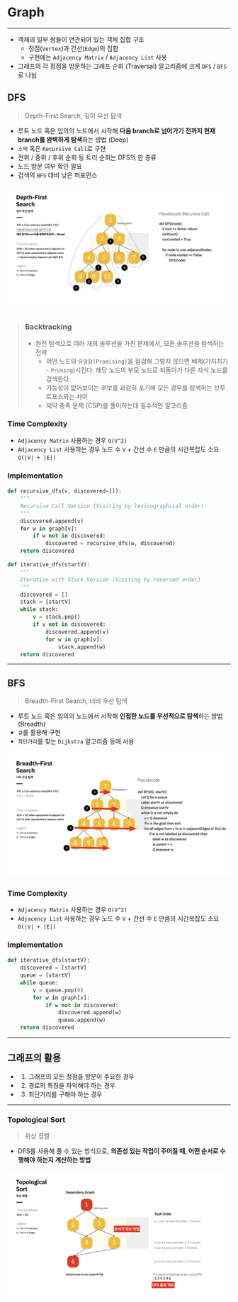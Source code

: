 # Graph

---

- 객체의 일부 쌍들이 연관되어 있는 객체 집합 구조
    - 정점(`Vertex`)과 간선(`Edge`)의 집합
    - 구현에는 `Adjacency Matrix` / `Adjacency List` 사용
- 그래프의 각 정점을 방문하는 그래프 순회 (Traversal) 알고리즘에 크게 `DFS` / `BFS` 로 나뉨

## DFS

> Depth-First Search, 깊이 우선 탐색

- 루트 노드 혹은 임의의 노드에서 시작해 **다음 branch로 넘어가기 전까지 현재 branch를 완벽하게 탐색**하는 방법 (Deep)
- `스택` 혹은 `Recursive Call`로 구현
- 전위 / 중위 / 후위 순회 등 트리 순회는 DFS의 한 종류
- 노드 방문 여부 확인 필요
- 검색의 `BFS` 대비 낮은 퍼포먼스

![DFS](../images/DFS/DFS.001.jpeg)

> ### Backtracking
> - 완전 탐색으로 여러 개의 솔루션을 가진 문제에서, 모든 솔루션을 탐색하는 전략
>   - 어떤 노드의 `유망함(Promising)`을 점검해 그렇지 않으면 배제(가지치기 - `Pruning`)시킨다. 해당 노드의 부모 노드로 되돌아가 다른 자식 노드를 검색한다.
>   - 가능성이 없어보이는 후보를 과감히 포기해 모든 경우를 탐색하는 브루트포스와는 차이
>   - 제약 충족 문제 (CSP)를 풀이하는데 필수적인 알고리즘

### Time Complexity

- `Adjacency Matrix` 사용하는 경우 `O(V^2)`
- `Adjacency List` 사용하는 경우 노드 수 `V` + 간선 수 `E` 만큼의 시간복잡도 소요 `O(|V| + |E|)`

### Implementation

```python
def recursive_dfs(v, discovered=[]):
    """
    Recursive Call Version (Visiting by lexicographical order)
    """
    discovered.append(v)
    for w in graph[v]:
        if w not in discovered:
            discovered = recursive_dfs(w, discovered)
    return discovered
```

```python
def iterative_dfs(startV):
    """
    Iteration with Stack Version (Visiting by reversed order)
    """
    discovered = []
    stack = [startV]
    while stack:
        v = stack.pop()
        if v not in discovered:
            discovered.append(v)
            for w in graph[v]:
                stack.append(w)
    return discovered
```

---

## BFS

> Breadth-First Search, 너비 우선 탐색

- 루트 노드 혹은 임의의 노드에서 시작해 **인접한 노드를 우선적으로 탐색**하는 방법 (Breadth)
- `큐`를 활용해 구현
- `최단거리`를 찾는 `Dijkstra` 알고리즘 등에 사용

![BFS](../images/BFS/BFS.001.jpeg)

### Time Complexity

- `Adjacency Matrix` 사용하는 경우 `O(V^2)`
- `Adjacency List` 사용하는 경우 노드 수 `V` + 간선 수 `E` 만큼의 시간복잡도 소요 `O(|V| + |E|)`


### Implementation

```python
def iterative_dfs(startV):
    discovered = [startV]
    queue = [startV]
    while queue:
        v = queue.pop(0)
        for w in graph[v]:
            if w not in discovered:
                discovered.append(w)
                queue.append(w)
    return discovered
```

---

## 그래프의 활용

- 1) 그래프의 모든 정점을 방문이 주요한 경우
- 2) 경로의 특징을 파악해야 하는 경우
- 3) 최단거리를 구해야 하는 경우

---

### Topological Sort

> 위상 정렬

- DFS를 사용해 풀 수 있는 방식으로, **의존성 있는 작업이 주어질 때, 어떤 순서로 수행해야 하는지 계산하는 방법**

![Topological Sort](../images/DFS/DFS.002.jpeg)